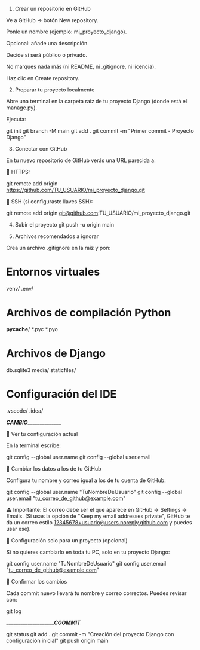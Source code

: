 1. Crear un repositorio en GitHub

Ve a GitHub
 → botón New repository.

Ponle un nombre (ejemplo: mi_proyecto_django).

Opcional: añade una descripción.

Decide si será público o privado.

No marques nada más (ni README, ni .gitignore, ni licencia).

Haz clic en Create repository.

2. Preparar tu proyecto localmente

Abre una terminal en la carpeta raíz de tu proyecto Django (donde está el manage.py).

Ejecuta:

git init
git branch -M main
git add .
git commit -m "Primer commit - Proyecto Django"

3. Conectar con GitHub

En tu nuevo repositorio de GitHub verás una URL parecida a:

🔹 HTTPS:

git remote add origin https://github.com/TU_USUARIO/mi_proyecto_django.git


🔹 SSH (si configuraste llaves SSH):

git remote add origin git@github.com:TU_USUARIO/mi_proyecto_django.git

4. Subir el proyecto
git push -u origin main

5. Archivos recomendados a ignorar

Crea un archivo .gitignore en la raíz y pon:

# Entornos virtuales
venv/
.env/

# Archivos de compilación Python
__pycache__/
*.pyc
*.pyo

# Archivos de Django
db.sqlite3
media/
staticfiles/

# Configuración del IDE
.vscode/
.idea/


_________________CAMBIO_______________________________

🔹 Ver tu configuración actual

En la terminal escribe:

git config --global user.name
git config --global user.email

🔹 Cambiar los datos a los de tu GitHub

Configura tu nombre y correo igual a los de tu cuenta de GitHub:

git config --global user.name "TuNombreDeUsuario"
git config --global user.email "tu_correo_de_github@example.com"


⚠️ Importante: El correo debe ser el que aparece en GitHub → Settings → Emails.
(Si usas la opción de "Keep my email addresses private", GitHub te da un correo estilo 12345678+usuario@users.noreply.github.com y puedes usar ese).

🔹 Configuración solo para un proyecto (opcional)

Si no quieres cambiarlo en toda tu PC, solo en tu proyecto Django:

git config user.name "TuNombreDeUsuario"
git config user.email "tu_correo_de_github@example.com"

🔹 Confirmar los cambios

Cada commit nuevo llevará tu nombre y correo correctos.
Puedes revisar con:

git log

_______________________________________COOMMIT___________________

git status
git add .
git commit -m "Creación del proyecto Django con configuración inicial"
git push origin main
